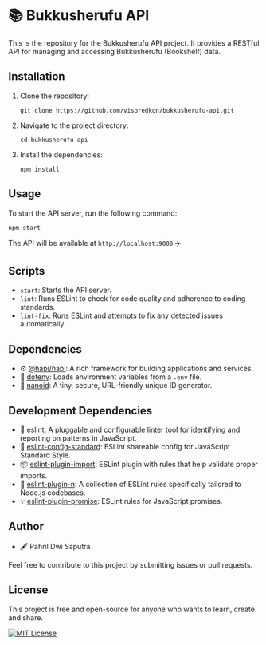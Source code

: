# 📚 Bukkusherufu API

This is the repository for the Bukkusherufu API project. It provides a RESTful API for managing and accessing Bukkusherufu (Bookshelf) data.

## Installation

1. Clone the repository:

   ```
   git clone https://github.com/visoredkon/bukkusherufu-api.git
   ```

2. Navigate to the project directory:

   ```
   cd bukkusherufu-api
   ```

3. Install the dependencies:

   ```
   npm install
   ```

## Usage

To start the API server, run the following command:

```
npm start
```

The API will be available at `http://localhost:9000` ✈️

## Scripts

- `start`: Starts the API server.
- `lint`: Runs ESLint to check for code quality and adherence to coding standards.
- `lint-fix`: Runs ESLint and attempts to fix any detected issues automatically.

## Dependencies

- ⚙️ [@hapi/hapi](https://www.npmjs.com/package/@hapi/hapi): A rich framework for building applications and services.
- 🔑 [dotenv](https://www.npmjs.com/package/dotenv): Loads environment variables from a `.env` file.
- 🔢 [nanoid](https://www.npmjs.com/package/nanoid): A tiny, secure, URL-friendly unique ID generator.

## Development Dependencies

- 🚦 [eslint](https://www.npmjs.com/package/eslint): A pluggable and configurable linter tool for identifying and reporting on patterns in JavaScript.
- 📏 [eslint-config-standard](https://www.npmjs.com/package/eslint-config-standard): ESLint shareable config for JavaScript Standard Style.
- 📦 [eslint-plugin-import](https://www.npmjs.com/package/eslint-plugin-import): ESLint plugin with rules that help validate proper imports.
- 🐢 [eslint-plugin-n](https://www.npmjs.com/package/eslint-plugin-n): A collection of ESLint rules specifically tailored to Node.js codebases.
- 💡 [eslint-plugin-promise](https://www.npmjs.com/package/eslint-plugin-promise): ESLint rules for JavaScript promises.

## Author

- 🖋️ Pahril Dwi Saputra

Feel free to contribute to this project by submitting issues or pull requests.

## License

This project is free and open-source for anyone who wants to learn, create and share.

[![MIT License](https://img.shields.io/badge/License-MIT-blue.svg)](LICENSE)
